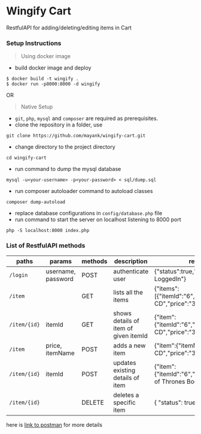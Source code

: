 # Wingify Cart

RestfulAPI for adding/deleting/editing items in Cart

### Setup Instructions

> Using docker image
* build docker image and deploy

```
$ docker build -t wingify . 
$ docker run -p8000:8000 -d wingify
```

OR

> Native Setup
* `git`, `php`, `mysql` and `composer` are required as prerequisites.
* clone the repository in a folder, use
```
git clone https://github.com/mayank/wingify-cart.git
```
* change directory to the project directory
```
cd wingify-cart
```
* run command to dump the mysql database
```
mysql -u<your-username> -p<your-password> < sql/dump.sql
```
* run composer autoloader command to autoload classes
```
composer dump-autoload
```
* replace database configurations in `config/database.php` file
* run command to start the server on localhost listening to 8000 port
```
php -S localhost:8000 index.php
```


### List of RestfulAPI methods


| paths | params | methods | description  | response
|---|---|---|---|---|
| `/login` | username, password | POST | authenticate user | {"status":true,"message":"Already LoggedIn"} |
| `/item`  |  | GET | lists all the items | {"items":[{"itemId":"6","itemName":"Music CD","price":"300"}]}
| `/item/{id}` | itemId | GET | shows details of item of given itemId | {"item":{"itemId":"6","itemName":"Music CD","price":"300"}} |
| `/item` | price, itemName | POST | adds a new item | {"item":{"itemName":"Music CD","price":"300","itemId":"6"}} |
| `/item/{id}` | itemId | POST | updates existing details of item |  {"item":{"itemId":"6","itemName":"Game of Thrones Book","price":"500"}} |
| `/item/{id}` | | DELETE | deletes a specific item | { "status": true } |

here is [link to postman][] for more details


[link to postman]: https://www.getpostman.com/collections/3a118cb196e1e2cd6f5e

